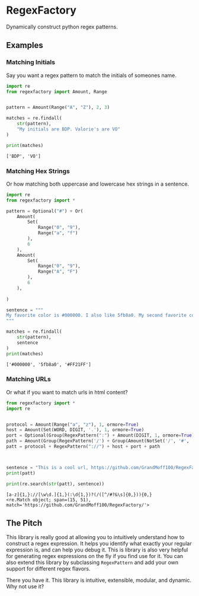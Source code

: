 # RegexFactory

Dynamically construct python regex patterns.

## Examples

### Matching Initials
Say you want a regex pattern to match the initials of someones name.

```python
import re
from regexfactory import Amount, Range


pattern = Amount(Range("A", "Z"), 2, 3)

matches = re.findall(
    str(pattern),
    "My initials are BDP. Valorie's are VO"
)

print(matches)
```

```
['BDP', 'VO']
```

### Matching Hex Strings

Or how matching both uppercase and lowercase hex strings in a sentence.

```python
import re
from regexfactory import *

pattern = Optional("#") + Or(
    Amount(
        Set(
            Range("0", "9"),
            Range("a", "f")
        ),
        6
    ),
    Amount(
        Set(
            Range("0", "9"),
            Range("A", "F")
        ),
        6
    ),
    
)

sentence = """
My favorite color is #000000. I also like 5fb8a0. My second favorite color is #FF21FF.
"""

matches = re.findall(
    str(pattern),
    sentence
)
print(matches)
```

```
['#000000', '5fb8a0', '#FF21FF']
```

### Matching URLs

Or what if you want to match urls in html content?

```python
from regexfactory import *
import re


protocol = Amount(Range("a", "z"), 1, ormore=True)
host = Amount(Set(WORD, DIGIT, '.'), 1, ormore=True)
port = Optional(Group(RegexPattern(":") + Amount(DIGIT, 1, ormore=True)))
path = Amount(Group(RegexPattern('/') + Group(Amount(NotSet('/', '#', '?', '&', WHITESPACE), 0, ormore=True))), 0, ormore=True)
patt = protocol + RegexPattern("://") + host + port + path



sentence = "This is a cool url, https://github.com/GrandMoff100/RegexFactory/ "
print(patt)

print(re.search(str(patt), sentence))
```

```
[a-z]{1,}://[\w\d.]{1,}(:\d{1,})?(/([^/#?&\s]{0,})){0,}
<re.Match object; span=(15, 51), match='https://github.com/GrandMoff100/RegexFactory/'>
```

## The Pitch

This library is really good at allowing you to intuitively understand how to construct a regex expression.
It helps you identify what exactly your regular expression is, and can help you debug it.
This is library is also very helpful for generating regex expressions on the fly if you find use for it.
You can also extend this library by subclassing `RegexPattern` and add your own support for different regex flavors.

There you have it. This library is intuitive, extensible, modular, and dynamic.
Why not use it?